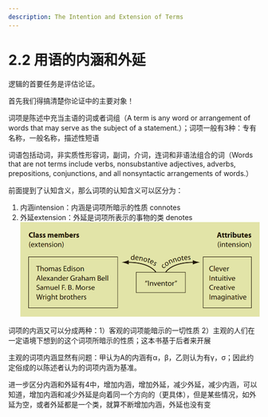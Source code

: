 ```yaml
---
description: The Intention and Extension of Terms
---
```


# 2.2 用语的内涵和外延

逻辑的首要任务是评估论证。

首先我们得搞清楚你论证中的主要对象！

词项是陈述中充当主语的词或者词组（A term is any word or arrangement of words that may serve as the subject of a statement.）；词项一般有3种：专有名称，一般名称，描述性短语

词语包括动词，非实质性形容词，副词，介词，连词和非语法组合的词（Words that are not terms include verbs, nonsubstantive adjectives, adverbs, prepositions, conjunctions, and all nonsyntactic arrangements of words.）

前面提到了认知含义，那么词项的认知含义可以区分为：

1. 内涵intension：内涵是词项所暗示的性质 connotes
2. 外延extension：外延是词项所表示的事物的类 denotes![](<../.gitbook/assets/image (1) (1).png>)

词项的内涵又可以分成两种：1）客观的词项能暗示的一切性质 2）主观的人们在一定语境下想到的这个词项所暗示的性质；这本书基于后者来开展

主观的词项内涵显然有问题：甲认为A的内涵有α，β，乙则认为有γ，σ；因此约定俗成的以陈述者认为的词项内涵为基准。

进一步区分内涵和外延有4中，增加内涵，增加外延，减少外延，减少内涵，可以知道，增加内涵和减少外延是向着同一个方向的（更具体），但是某些情况，如外延为空，或者外延都是一个类，就算不断增加内涵，外延也没有变
